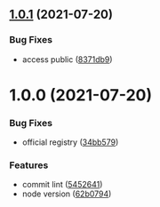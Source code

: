 ## [1.0.1](https://github.com/akijoey/commitlint-config/compare/v1.0.0...v1.0.1) (2021-07-20)


### Bug Fixes

* access public ([8371db9](https://github.com/akijoey/commitlint-config/commit/8371db9ea200dbcdd52613dff3ed30632c00e580))

# 1.0.0 (2021-07-20)


### Bug Fixes

* official registry ([34bb579](https://github.com/akijoey/commitlint-config/commit/34bb579d828aa93cadb8693e174b135c08fa6aad))


### Features

* commit lint ([5452641](https://github.com/akijoey/commitlint-config/commit/545264191ca761c46442d030ea6461543cb20727))
* node version ([62b0794](https://github.com/akijoey/commitlint-config/commit/62b0794fdb20af26d3b871524e40828142df3d3b))
